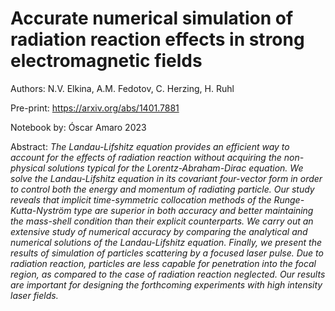 # Accurate numerical simulation of radiation reaction effects in strong electromagnetic fields

Authors: N.V. Elkina, A.M. Fedotov, C. Herzing, H. Ruhl

Pre-print: https://arxiv.org/abs/1401.7881

Notebook by: Óscar Amaro 2023

Abstract: _The Landau-Lifshitz equation provides an efficient way to account for the effects of radiation reaction without acquiring the non-physical solutions typical for the Lorentz-Abraham-Dirac equation. We solve the Landau-Lifshitz equation in its covariant four-vector form in order to control both the energy and momentum of radiating particle. Our study reveals that implicit time-symmetric collocation methods of the Runge-Kutta-Nyström type are superior in both accuracy and better maintaining the mass-shell condition than their explicit counterparts. We carry out an extensive study of numerical accuracy by comparing the analytical and numerical solutions of the Landau-Lifshitz equation. Finally, we present the results of simulation of particles scattering by a focused laser pulse. Due to radiation reaction, particles are less capable for penetration into the focal region, as compared to the case of radiation reaction neglected. Our results are important for designing the forthcoming experiments with high intensity laser fields._
